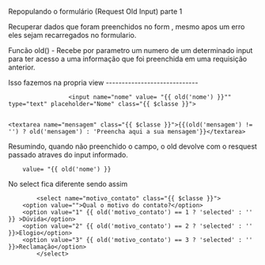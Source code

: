 Repopulando o formulário (Request Old Input) parte 1

Recuperar dados que foram preenchidos no form , mesmo apos um erro eles sejam recarregados no formulario.

Funcão old() - Recebe por parametro um numero de um determinado input para ter acesso a uma informação que foi preenchida em uma requisição anterior.



Isso fazemos na propria view
    -----------------------------

                     <input name="nome" value= "{{ old('nome') }}"" type="text" placeholder="Nome" class="{{ $classe }}">


    <textarea name="mensagem" class="{{ $classe }}">{{(old('mensagem') != '') ? old('mensagem') : 'Preencha aqui a sua mensagem'}}</textarea>


Resumindo, quando não preenchido o campo, o old devolve com o resquest passado atraves do input informado.

        value= "{{ old('nome') }}


No select fica diferente sendo assim

            <select name="motivo_contato" class="{{ $classe }}">
        <option value="">Qual o motivo do contato?</option>
        <option value="1" {{ old('motivo_contato') == 1 ? 'selected' : '' }} >Dúvida</option>
        <option value="2" {{ old('motivo_contato') == 2 ? 'selected' : '' }}>Elogio</option>
        <option value="3" {{ old('motivo_contato') == 3 ? 'selected' : '' }}>Reclamação</option>
            </select>
